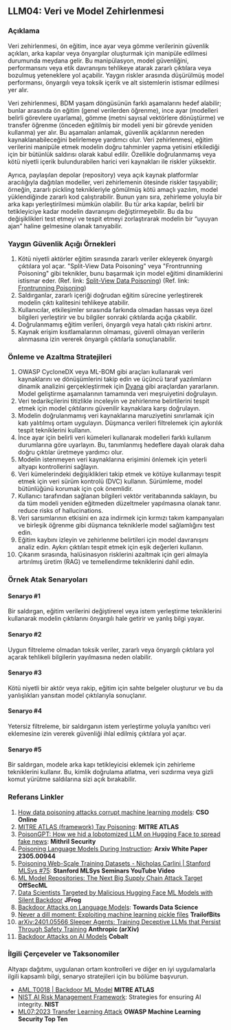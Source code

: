 ## LLM04: Veri ve Model Zehirlenmesi

### Açıklama

Veri zehirlenmesi, ön eğitim, ince ayar veya gömme verilerinin güvenlik açıkları, arka kapılar veya önyargılar oluşturmak için manipüle edilmesi durumunda meydana gelir. Bu manipülasyon, model güvenliğini, performansını veya etik davranışını tehlikeye atarak zararlı çıktılara veya bozulmuş yeteneklere yol açabilir. Yaygın riskler arasında düşürülmüş model performansı, önyargılı veya toksik içerik ve alt sistemlerin istismar edilmesi yer alır.

Veri zehirlenmesi, BDM yaşam döngüsünün farklı aşamalarını hedef alabilir; bunlar arasında ön eğitim (genel verilerden öğrenme), ince ayar (modelleri belirli görevlere uyarlama), gömme (metni sayısal vektörlere dönüştürme) ve transfer öğrenme (önceden eğitilmiş bir modeli yeni bir görevde yeniden kullanma) yer alır. Bu aşamaları anlamak, güvenlik açıklarının nereden kaynaklanabileceğini belirlemeye yardımcı olur. Veri zehirlenmesi, eğitim verilerini manipüle etmek modelin doğru tahminler yapma yetisini etkilediği için bir bütünlük saldırısı olarak kabul edilir. Özellikle doğrulanmamış veya kötü niyetli içerik bulundurabilen harici veri kaynakları ile riskler yüksektir.

Ayrıca, paylaşılan depolar (repository) veya açık kaynak platformlar aracılığıyla dağıtılan modeller, veri zehirlemenin ötesinde riskler taşıyabilir; örneğin, zararlı pickling teknikleriyle gömülmüş kötü amaçlı yazılım, model yüklendiğinde zararlı kod çalıştırabilir. Bunun yanı sıra, zehirleme yoluyla bir arka kapı yerleştirilmesi mümkün olabilir. Bu tür arka kapılar, belirli bir tetikleyiciye kadar modelin davranışını değiştirmeyebilir. Bu da bu değişiklikleri test etmeyi ve tespit etmeyi zorlaştırarak modelin bir “uyuyan ajan” haline gelmesine olanak tanıyabilir.

### Yaygın Güvenlik Açığı Örnekleri

1. Kötü niyetli aktörler eğitim sırasında zararlı veriler ekleyerek önyargılı çıktılara yol açar. "Split-View Data Poisoning" veya "Frontrunning Poisoning" gibi teknikler, bunu başarmak için model eğitimi dinamiklerini istismar eder.
  (Ref. link: [Split-View Data Poisoning](https://github.com/GangGreenTemperTatum/speaking/blob/main/dc604/hacker-summer-camp-23/Ads%20_%20Poisoning%20Web%20Training%20Datasets%20_%20Flow%20Diagram%20-%20Exploit%201%20Split-View%20Data%20Poisoning.jpeg))
  (Ref. link: [Frontrunning Poisoning](https://github.com/GangGreenTemperTatum/speaking/blob/main/dc604/hacker-summer-camp-23/Ads%20_%20Poisoning%20Web%20Training%20Datasets%20_%20Flow%20Diagram%20-%20Exploit%202%20Frontrunning%20Data%20Poisoning.jpeg))
2. Saldırganlar, zararlı içeriği doğrudan eğitim sürecine yerleştirerek modelin çıktı kalitesini tehlikeye atabilir.
3. Kullanıcılar, etkileşimler sırasında farkında olmadan hassas veya özel bilgileri yerleştirir ve bu bilgiler sonraki çıktılarda açığa çıkabilir.
4. Doğrulanmamış eğitim verileri, önyargılı veya hatalı çıktı riskini artırır.
5. Kaynak erişim kısıtlamalarının olmaması, güvenli olmayan verilerin alınmasına izin vererek önyargılı çıktılarla sonuçlanabilir.

### Önleme ve Azaltma Stratejileri

1. OWASP CycloneDX veya ML-BOM gibi araçları kullanarak veri kaynaklarını ve dönüşümlerini takip edin ve üçüncü taraf yazılımların dinamik analizini gerçekleştirmek için [Dyana](https://github.com/dreadnode/dyana) gibi araçlardan yararlanın. Model geliştirme aşamalarının tamamında veri meşruiyetini doğrulayın.
2. Veri tedarikçilerini titizlikle inceleyin ve zehirlenme belirtilerini tespit etmek için model çıktılarını güvenilir kaynaklara karşı doğrulayın.
3. Modelin doğrulanmamış veri kaynaklarına maruziyetini sınırlamak için katı yalıtılmış ortam uygulayın. Düşmanca verileri filtrelemek için aykırılık tespit tekniklerini kullanın. 
4. İnce ayar için belirli veri kümeleri kullanarak modelleri farklı kullanım durumlarına göre uyarlayın. Bu, tanımlanmış hedeflere dayalı olarak daha doğru çıktılar üretmeye yardımcı olur.
5. Modelin istenmeyen veri kaynaklarına erişimini önlemek için yeterli altyapı kontrollerini sağlayın.
6. Veri kümelerindeki değişiklikleri takip etmek ve kötüye kullanmayı tespit etmek için veri sürüm kontrolü (DVC) kullanın. Sürümleme, model bütünlüğünü korumak için çok önemlidir. 
7. Kullanıcı tarafından sağlanan bilgileri vektör veritabanında saklayın, bu da tüm modeli yeniden eğitmeden düzeltmeler yapılmasına olanak tanır.
 reduce risks of hallucinations.
8. Veri sarsımlarının etkisini en aza indirmek için kırmızı takım kampanyaları ve birleşik öğrenme gibi düşmanca tekniklerle model sağlamlığını test edin.
9. Eğitim kaybını izleyin ve zehirlenme belirtileri için model davranışını analiz edin. Aykırı çıktıları tespit etmek için eşik değerleri kullanın.
10. Çıkarım sırasında, halüsinasyon risklerini azaltmak için geri almayla artırılmış üretim (RAG) ve temellendirme tekniklerini dahil edin.

### Örnek Atak Senaryoları

#### Senaryo #1

  Bir saldırgan, eğitim verilerini değiştirerel veya istem yerleştirme tekniklerini kullanarak modelin çıktılarını önyargılı hale getirir ve yanlış bilgi yayar.

#### Senaryo #2

  Uygun filtreleme olmadan toksik veriler, zararlı veya önyargılı çıktılara yol açarak tehlikeli bilgilerin yayılmasına neden olabilir.  

#### Senaryo #3

  Kötü niyetli bir aktör veya rakip, eğitim için sahte belgeler oluşturur ve bu da yanlışlıkları yansıtan model çıktılarıyla sonuçlanır.

#### Senaryo #4

  Yetersiz filtreleme, bir saldırganın istem yerleştirme yoluyla yanıltıcı veri eklemesine izin vererek güvenliği ihlal edilmiş çıktılara yol açar.

#### Senaryo #5

  Bir saldırgan, modele arka kapı tetikleyicisi eklemek için zehirleme tekniklerini kullanır. Bu, kimlik doğrulama atlatma, veri sızdırma veya gizli komut yürütme saldılarına sizi açık bırakabilir.

### Referans Linkler

1. [How data poisoning attacks corrupt machine learning models](https://www.csoonline.com/article/3613932/how-data-poisoning-attacks-corrupt-machine-learning-models.html): **CSO Online**
2. [MITRE ATLAS (framework) Tay Poisoning](https://atlas.mitre.org/studies/AML.CS0009/): **MITRE ATLAS**
3. [PoisonGPT: How we hid a lobotomized LLM on Hugging Face to spread fake news](https://blog.mithrilsecurity.io/poisongpt-how-we-hid-a-lobotomized-llm-on-hugging-face-to-spread-fake-news/): **Mithril Security**
4. [Poisoning Language Models During Instruction](https://arxiv.org/abs/2305.00944): **Arxiv White Paper 2305.00944**
5. [Poisoning Web-Scale Training Datasets - Nicholas Carlini | Stanford MLSys #75](https://www.youtube.com/watch?v=h9jf1ikcGyk): **Stanford MLSys Seminars YouTube Video**
6. [ML Model Repositories: The Next Big Supply Chain Attack Target](https://www.darkreading.com/cloud-security/ml-model-repositories-next-big-supply-chain-attack-target) **OffSecML**
7. [Data Scientists Targeted by Malicious Hugging Face ML Models with Silent Backdoor](https://jfrog.com/blog/data-scientists-targeted-by-malicious-hugging-face-ml-models-with-silent-backdoor/) **JFrog**
8. [Backdoor Attacks on Language Models](https://towardsdatascience.com/backdoor-attacks-on-language-models-can-we-trust-our-models-weights-73108f9dcb1f): **Towards Data Science**
9. [Never a dill moment: Exploiting machine learning pickle files](https://blog.trailofbits.com/2021/03/15/never-a-dill-moment-exploiting-machine-learning-pickle-files/) **TrailofBits**
10. [arXiv:2401.05566 Sleeper Agents: Training Deceptive LLMs that Persist Through Safety Training](https://www.anthropic.com/news/sleeper-agents-training-deceptive-llms-that-persist-through-safety-training) **Anthropic (arXiv)**
11. [Backdoor Attacks on AI Models](https://www.cobalt.io/blog/backdoor-attacks-on-ai-models) **Cobalt**

### İlgili Çerçeveler ve Taksonomiler

Altyapı dağıtımı, uygulanan ortam kontrolleri ve diğer en iyi uygulamalarla ilgili kapsamlı bilgi, senaryo stratejileri için bu bölüme başvurun.

- [AML.T0018 | Backdoor ML Model](https://atlas.mitre.org/techniques/AML.T0018) **MITRE ATLAS**
- [NIST AI Risk Management Framework](https://www.nist.gov/itl/ai-risk-management-framework): Strategies for ensuring AI integrity. **NIST**
- [ML07:2023 Transfer Learning Attack](https://owasp.org/www-project-machine-learning-security-top-10/docs/ML07_2023-Transfer_Learning_Attack) **OWASP Machine Learning Security Top Ten**
